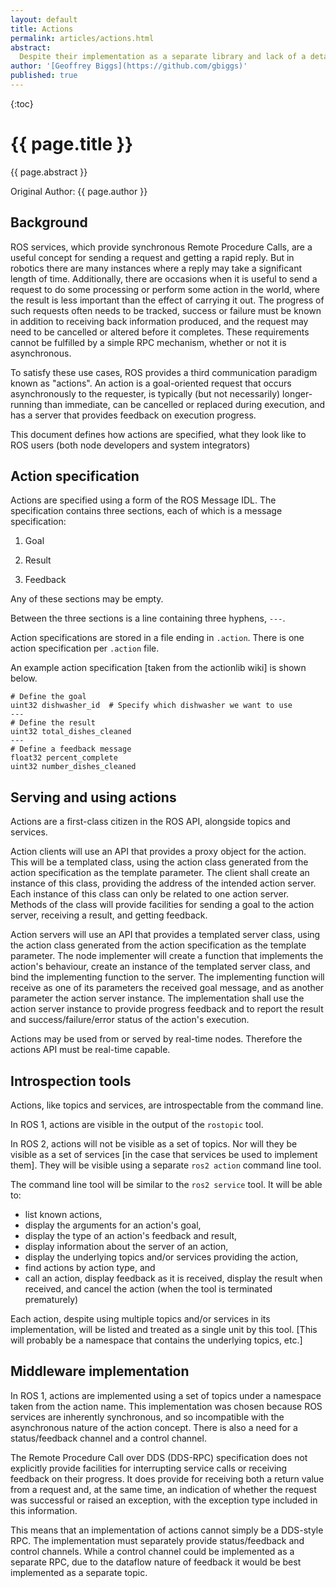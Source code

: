 ```yaml
---
layout: default
title: Actions
permalink: articles/actions.html
abstract:
  Despite their implementation as a separate library and lack of a detailed specification, actions are one of the three core types of interaction between ROS nodes. Their asynchronous nature combined with the feedback and control mechanism gives them significantly more power than a standard RPC. This article formalises the requirements for actions, including what a ROS user should see and what the middleware layer should provide.
author: '[Geoffrey Biggs](https://github.com/gbiggs)'
published: true
---
```


{:toc}

# {{ page.title }}

<div class="abstract" markdown="1">
{{ page.abstract }}
</div>

Original Author: {{ page.author }}

## Background

ROS services, which provide synchronous Remote Procedure Calls, are a useful concept for sending a request and getting a rapid reply. But in robotics there are many instances where a reply may take a significant length of time. Additionally, there are occasions when it is useful to send a request to do some processing or perform some action in the world, where the result is less important than the effect of carrying it out. The progress of such requests often needs to be tracked, success or failure must be known in addition to receiving back information produced, and the request may need to be cancelled or altered before it completes. These requirements cannot be fulfilled by a simple RPC mechanism, whether or not it is asynchronous.

To satisfy these use cases, ROS provides a third communication paradigm known as "actions". An action is a goal-oriented request that occurs asynchronously to the requester, is typically (but not necessarily) longer-running than immediate, can be cancelled or replaced during execution, and has a server that provides feedback on execution progress.

This document defines how actions are specified, what they look like to ROS users (both node developers and system integrators)

## Action specification

Actions are specified using a form of the ROS Message IDL. The specification contains three sections, each of which is a message specification:

1. Goal

1. Result

1. Feedback

Any of these sections may be empty.

Between the three sections is a line containing three hyphens, `---`.

Action specifications are stored in a file ending in `.action`. There is one action specification per `.action` file.

An example action specification [taken from the actionlib wiki] is shown below.

```
# Define the goal
uint32 dishwasher_id  # Specify which dishwasher we want to use
---
# Define the result
uint32 total_dishes_cleaned
---
# Define a feedback message
float32 percent_complete
uint32 number_dishes_cleaned
```

## Serving and using actions

Actions are a first-class citizen in the ROS API, alongside topics and services.

Action clients will use an API that provides a proxy object for the action. This will be a templated class, using the action class generated from the action specification as the template parameter. The client shall create an instance of this class, providing the address of the intended action server. Each instance of this class can only be related to one action server. Methods of the class will provide facilities for sending a goal to the action server, receiving a result, and getting feedback.

Action servers will use an API that provides a templated server class, using the action class generated from the action specification as the template parameter. The node implementer will create a function that implements the action's behaviour, create an instance of the templated server class, and bind the implementing function to the server. The implementing function will receive as one of its parameters the received goal message, and as another parameter the action server instance. The implementation shall use the action server instance to provide progress feedback and to report the result and success/failure/error status of the action's execution.

Actions may be used from or served by real-time nodes. Therefore the actions API must be real-time capable.

## Introspection tools

Actions, like topics and services, are introspectable from the command line.

In ROS 1, actions are visible in the output of the `rostopic` tool. 

In ROS 2, actions will not be visible as a set of topics. Nor will they be visible as a set of services [in the case that services be used to implement them]. They will be visible using a separate `ros2 action` command line tool.

The command line tool will be similar to the `ros2 service` tool. It will be able to:

- list known actions,
- display the arguments for an action's goal,
- display the type of an action's feedback and result,
- display information about the server of an action,
- display the underlying topics and/or services providing the action,
- find actions by action type, and
- call an action, display feedback as it is received, display the result when received, and cancel the action (when the tool is terminated prematurely)

Each action, despite using multiple topics and/or services in its implementation, will be listed and treated as a single unit by this tool. [This will probably be a namespace that contains the underlying topics, etc.]

## Middleware implementation

In ROS 1, actions are implemented using a set of topics under a namespace taken from the action name. This implementation was chosen because ROS services are inherently synchronous, and so incompatible with the asynchronous nature of the action concept. There is also a need for a status/feedback channel and a control channel.

The Remote Procedure Call over DDS (DDS-RPC) specification does not explicitly provide facilities for interrupting service calls or receiving feedback on their progress. It does provide for receiving both a return value from a request and, at the same time, an indication of whether the request was successful or raised an exception, with the exception type included in this information.

This means that an implementation of actions cannot simply be a DDS-style RPC. The implementation must separately provide status/feedback and control channels. While a control channel could be implemented as a separate RPC, due to the dataflow nature of feedback it would be best implemented as a separate topic.

